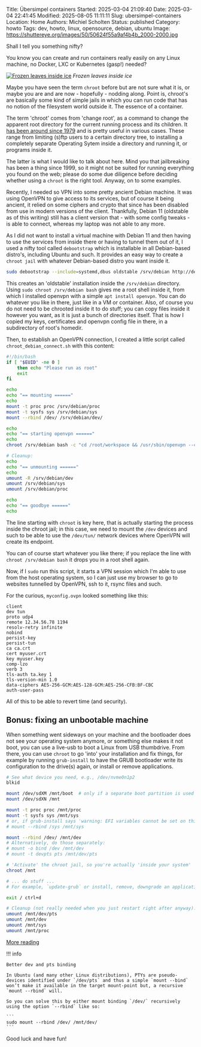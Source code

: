 Title: Übersimpel containers
Started: 2025-03-04 21:09:40
Date: 2025-03-04 22:41:45
Modified: 2025-08-05 11:11:11
Slug: ubersimpel-containers
Location: Home
Authors: Michiel Scholten
Status: published
Category: howto
Tags: dev, howto, linux, opensource, debian, ubuntu
Image: https://shuttereye.org/images/50/50624f55a9af4b4b_2000-2000.jpg

Shall I tell you something nifty?

You know you can create and run containers really easily on any Linux machine, no Docker, LXC or Kubernetes (gasp!) needed?

[![Frozen leaves inside ice](https://shuttereye.org/images/50/50624f55a9af4b4b_2000-2000.jpg)](https://shuttereye.org/photolog/PXL_20250218_074550970.jpg/view/)
*Frozen leaves inside ice*

Maybe you have seen the term `chroot` before but are not sure what it is, or maybe you are and are now - hopefully - nodding along. Point is, chroot's are basically some kind of simple jails in which you can run code that has no notion of the filesystem world outside it. The essence of a container.

The term 'chroot' comes from 'change root', as a command to change the apparent root directory for the current running process and its children. It [has been around since 1979](https://en.wikipedia.org/wiki/Chroot#History) and is pretty useful in various cases. These range from limiting (s)ftp users to a certain directory tree, to installing a completely separate Operating Sytem inside a directory and running it, or programs inside it.

The latter is what I would like to talk about here. Mind you that jailbreaking has been a thing since 1999, so it might not be suited for running everything you found on the web; please do some due diligence before deciding whether using a `chroot` is the right tool. Anyway, on to some examples.

Recently, I needed so VPN into some pretty ancient Debian machine. It was using OpenVPN to give access to its services, but of course it being ancient, it relied on some ciphers and crypto that since has been disabled from use in modern versions of the client. Thankfully, Debian 11 (oldstable as of this writing) still has a client version that - with some config tweaks - is able to connect, whereas my laptop was not able to any more.

As I did not want to install a virtual machine with Debian 11 and then having to use the services from inside there or having to tunnel them out of it, I used a nifty tool called `debootstrap` which is installable in all Debian-based distro's, including Ubuntu and such. It provides an easy way to create a `chroot jail` with whatever Debian-based distro you want inside it.

```bash
sudo debootstrap --include=systemd,dbus oldstable /srv/debian http://deb.debian.org/debian/
```

This creates an 'oldstable' installation inside the `/srv/debian` directory. Using `sudo chroot /srv/debian bash` gives me a root shell inside it, from which I installed openvpn with a simple `apt install openvpn`. You can do whatever you like in there, just like in a VM or container. Also, of course you do not need to be chrooted inside it to do stuff; you can copy files inside it however you want, as it is just a bunch of directories itself. That is how I copied my keys, certificates and openvpn config file in there, in a subdirectory of root's homedir.

Then, to establish an OpenVPN connection, I created a little script called `chroot_debian_connect.sh` with this content:

```bash
#!/bin/bash
if [ "$EUID" -ne 0 ]
    then echo "Please run as root"
    exit
fi

echo
echo "== mounting ======"
echo
mount -t proc proc /srv/debian/proc
mount -t sysfs sys /srv/debian/sys
mount --rbind /dev/ /srv/debian/dev/

echo
echo "== starting openvpn ======"
echo
chroot /srv/debian bash -c "cd /root/workspace && /usr/sbin/openvpn --config myconfig.ovpn"

# Cleanup:
echo
echo "== unmounting ======"
echo
umount -R /srv/debian/dev
umount /srv/debian/sys
umount /srv/debian/proc

echo
echo "== goodbye ======"
echo
```

The line starting with `chroot` is key here, that is actually starting the process inside the chroot jail; in this case, we need to mount the `/dev` devices and such to be able to use the `/dev/tun/` network devices where OpenVPN will create its endpoint.

You can of course start whatever you like there; if you replace the line with `chroot /srv/debian bash` it drops you in a root shell again.

Now, if I `sudo` run this script, it starts a VPN session which I'm able to use from the host operating system, so I can just use my browser to go to websites tunnelled by OpenVPN, ssh to it, rsync files and such.

For the curious, `myconfig.ovpn` looked something like this:

```
client
dev tun
proto udp4
remote 12.34.56.78 1194
resolv-retry infinite
nobind
persist-key
persist-tun
ca ca.crt
cert myuser.crt
key myuser.key
comp-lzo
verb 3
tls-auth ta.key 1
tls-version-min 1.0
data-ciphers AES-256-GCM:AES-128-GCM:AES-256-CFB:BF-CBC
auth-user-pass
```

All of this to be able to revert time (and security).


## Bonus: fixing an unbootable machine

When something went sideways on your machine and the bootloader does not see your operating system anymore, or something else makes it not boot, you can use a live-usb to boot a Linux from USB thumbdrive. From there, you can use `chroot` to go 'into' your installation and fix things, for example by running `grub-install` to have the GRUB bootloader write its configuration to the drive(s) again, or install or remove applications.


```bash
# See what device you need, e.g., /dev/nvme0n1p2
blkid

mount /dev/sdXM /mnt/boot  # only if a separate boot partition is used
mount /dev/sdXN /mnt

mount -t proc proc /mnt/proc
mount -t sysfs sys /mnt/sys
# or, if grub-install says 'warning: EFI variables cannot be set on this system':
# mount --rbind /sys /mnt/sys

mount --rbind /dev/ /mnt/dev
# Alternatively, do those separately:
# mount -o bind /dev /mnt/dev
# mount -t devpts pts /mnt/dev/pts

# 'Activate' the chroot jail, so you're actually 'inside your system'
chroot /mnt

# ... do stuff ...
# For example, `update-grub` or install, remove, downgrade an application or something

exit / ctrl+d

# Cleanup (not really needed when you just restart right after anyway):
umount /mnt/dev/pts
umount /mnt/dev
umount /mnt/sys
umount /mnt/proc
```

[More reading](https://www.turnkeylinux.org/docs/chroot-to-repair-system)

!!! info

    Better dev and pts binding

    In Ubuntu (and many other Linux distributions), PTYs are pseudo-devices identified under `/dev/pts` and thus a simple `mount --bind` won’t make it available in the target mount-point but, a recursive `mount --rbind` will.

    So you can solve this by either mount binding `/dev/` recursively using the option `--rbind` like so:

    ```
    sudo mount --rbind /dev/ /mnt/dev/
    ```

Good luck and have fun!
